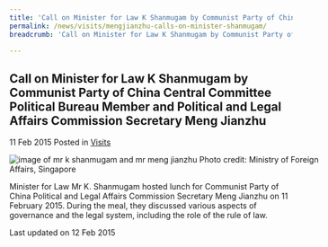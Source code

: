 ```yaml
---
title: 'Call on Minister for Law K Shanmugam by Communist Party of China Central Committee Political Bureau Member and Political and Legal Affairs Commission Secretary Meng Jianzhu'
permalink: /news/visits/mengjianzhu-calls-on-minister-shanmugam/
breadcrumb: 'Call on Minister for Law K Shanmugam by Communist Party of China Central Committee Political Bureau Member and Political and Legal Affairs Commission Secretary Meng Jianzhu'

---
```



<style>
.image {width: 600px;}
.image img {max-width: 100%;}
</style>

Call on Minister for Law K Shanmugam by Communist Party of China Central Committee Political Bureau Member and Political and Legal Affairs Commission Secretary Meng Jianzhu
---

11 Feb 2015 Posted in [Visits](/news/visits/)

<div class="image">
  <img src="/images/1423711387305.jpg" alt="image of mr k shanmugam and mr meng jianzhu" alt="article" title="article">
  Photo credit: Ministry of Foreign Affairs, Singapore
  </div>

Minister for Law Mr K. Shanmugam hosted lunch for Communist Party of China Political and Legal Affairs Commission Secretary Meng Jianzhu on 11 February 2015. During the meal, they discussed various aspects of governance and the legal system, including the role of the rule of law.

<p class="right-side-updated">Last updated on 12 Feb 2015</p>
